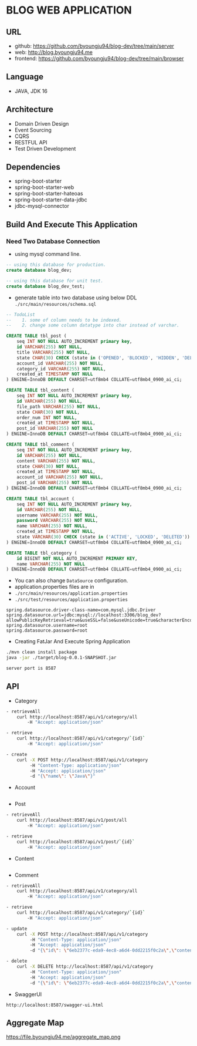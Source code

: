 # BLOG WEB APPLICATION

## URL
- github: https://github.com/byoungju94/blog-dev/tree/main/server
- web: http://blog.byoungju94.me
- frontend: https://github.com/byoungju94/blog-dev/tree/main/browser

## Language
- JAVA, JDK 16

## Architecture
- Domain Driven Design
- Event Sourcing
- CQRS
- RESTFUL API
- Test Driven Development

## Dependencies
- spring-boot-starter
- spring-boot-starter-web
- spring-boot-starter-hateoas
- spring-boot-starter-data-jdbc
- jdbc-mysql-connector

## Build And Execute This Application

### Need Two Database Connection
- using mysql command line.
```sql
-- using this database for production.
create database blog_dev;

-- using this database for unit test.
create database blog_dev_test;
```

- generate table into two database using below DDL `./src/main/resources/schema.sql`
```sql
-- TodoList
--    1. some of column needs to be indexed.
--    2. change some column datatype into char instead of varchar.

CREATE TABLE tbl_post (
    seq INT NOT NULL AUTO_INCREMENT primary key,
    id VARCHAR(255) NOT NULL,
    title VARCHAR(255) NOT NULL,
    state CHAR(30) CHECK (state in ('OPENED', 'BLOCKED', 'HIDDEN', 'DELETED')),
    account_id VARCHAR(255) NOT NULL,
    category_id VARCHAR(255) NOT NULL,
    created_at TIMESTAMP NOT NULL
) ENGINE=InnoDB DEFAULT CHARSET=utf8mb4 COLLATE=utf8mb4_0900_ai_ci;

CREATE TABLE tbl_content (
    seq INT NOT NULL AUTO_INCREMENT primary key,
    id VARCHAR(255) NOT NULL,
    file_path VARCHAR(255) NOT NULL,
    state CHAR(30) NOT NULL,
    order_num INT NOT NULL,
    created_at TIMESTAMP NOT NULL,
    post_id VARCHAR(255) NOT NULL
) ENGINE=InnoDB DEFAULT CHARSET=utf8mb4 COLLATE=utf8mb4_0900_ai_ci;

CREATE TABLE tbl_comment (
    seq INT NOT NULL AUTO_INCREMENT primary key,
    id VARCHAR(255) NOT NULL,
    content VARCHAR(255) NOT NULL,
    state CHAR(30) NOT NULL,
    created_at TIMESTAMP NOT NULL,
    account_id VARCHAR(255) NOT NULL,
    post_id VARCHAR(255) NOT NULL
) ENGINE=InnoDB DEFAULT CHARSET=utf8mb4 COLLATE=utf8mb4_0900_ai_ci;

CREATE TABLE tbl_account (
    seq INT NOT NULL AUTO_INCREMENT primary key,
    id VARCHAR(255) NOT NULL,
    username VARCHAR(255) NOT NULL,
    password VARCHAR(255) NOT NULL,
    name VARCHAR(255) NOT NULL,
    created_at TIMESTAMP NOT NULL,
    state VARCHAR(30) CHECK (state in ('ACTIVE', 'LOCKED', 'DELETED'))
) ENGINE=InnoDB DEFAULT CHARSET=utf8mb4 COLLATE=utf8mb4_0900_ai_ci;

CREATE TABLE tbl_category (
    id BIGINT NOT NULL AUTO_INCREMENT PRIMARY KEY,
    name VARCHAR(255) NOT NULL
) ENGINE=InnoDB DEFAULT CHARSET=utf8mb4 COLLATE=utf8mb4_0900_ai_ci;
```   

- You can also change `DataSource` configuration.
- application.properties files are in 
- `./src/main/resources/application.properties`
- `./src/test/resources/application.properties`
```
spring.datasource.driver-class-name=com.mysql.jdbc.Driver
spring.datasource.url=jdbc:mysql://localhost:3306/blog_dev?allowPublicKeyRetrieval=true&useSSL=false&useUnicode=true&characterEncoding=utf8
spring.datasource.username=root
spring.datasource.password=root
```   

- Creating FatJar And Execute Spring Application
```Bash
./mvn clean install package
java -jar ./target/blog-0.0.1-SNAPSHOT.jar

server port is 8587
```

## API
- Category
```bash
- retrieveAll
    curl http://localhost:8587/api/v1/category/all
        -H "Accept: application/json"

- retrieve
    curl http://localhost:8587/api/v1/category/`{id}`
        -H "Accept: application/json"

- create
    curl -X POST http://localhost:8587/api/v1/category 
         -H "Content-Type: application/json" 
         -H "Accept: application/json" 
         -d "{\"name\": \"Java\"}"
```   

- Account
```

```   

- Post
```bash
- retrieveAll
    curl http://localhost:8587/api/v1/post/all
        -H "Accept: application/json"

- retrieve
    curl http://localhost:8587/api/v1/post/`{id}`
        -H "Accept: application/json"
```

- Content
```bash

```   

- Comment
```bash
- retrieveAll
    curl http://localhost:8587/api/v1/category/all
        -H "Accept: application/json"

- retrieve
    curl http://localhost:8587/api/v1/category/`{id}`
        -H "Accept: application/json"

- update
    curl -X POST http://localhost:8587/api/v1/category 
         -H "Content-Type: application/json" 
         -H "Accept: application/json" 
         -d "{\"id\": \"6eb2377c-eda9-4ec8-a6d4-0dd2215f0c2a\",\"content\": \"Thank's for write this article.\",\"postId\": \"d821770b-0a32-4937-a92e-02079ba41688\",\"accountId\": \"dd0b2a28-b3fe-4063-b456-0ec874564162\"}"

- delete
    curl -X DELETE http://localhost:8587/api/v1/category 
         -H "Content-Type: application/json" 
         -H "Accept: application/json" 
         -d "{\"id\": \"6eb2377c-eda9-4ec8-a6d4-0dd2215f0c2a\",\"content\": \"Thank's for write this article.\",\"postId\": \"d821770b-0a32-4937-a92e-02079ba41688\",\"accountId\": \"dd0b2a28-b3fe-4063-b456-0ec874564162\"}"
```

- SwaggerUI
```
http://localhost:8587/swagger-ui.html
```

## Aggregate Map
https://file.byoungju94.me/aggregate_map.png
